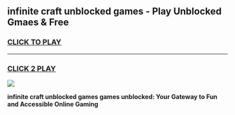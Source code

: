 
## infinite craft unblocked games - Play Unblocked Gmaes & Free
<h3>
<a href="https://news.freeplayer.one?title=infinite_craft_unblocked_games&ref=16F">CLICK TO PLAY</a></h3>
<hr>

<h3>
<a href="https://news.freeplayer.one?title=infinite_craft_unblocked_games&ref=16F">CLICK 2 PLAY</a>
  
</h3>

<a href="https://news.freeplayer.one?title=infinite_craft_unblocked_games&ref=16F/"><img src="https://clearcache.store/games.png"></a>


**infinite craft unblocked games games unblocked: Your Gateway to Fun and Accessible Online Gaming**

